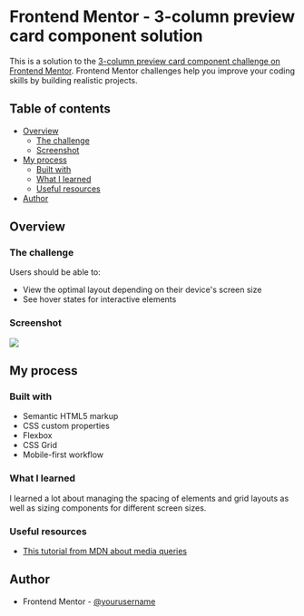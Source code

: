 # Frontend Mentor - 3-column preview card component solution

This is a solution to the [3-column preview card component challenge on Frontend Mentor](https://www.frontendmentor.io/challenges/3column-preview-card-component-pH92eAR2-). Frontend Mentor challenges help you improve your coding skills by building realistic projects. 

## Table of contents

- [Overview](#overview)
  - [The challenge](#the-challenge)
  - [Screenshot](#screenshot)
- [My process](#my-process)
  - [Built with](#built-with)
  - [What I learned](#what-i-learned)
  - [Useful resources](#useful-resources)
- [Author](#author)

## Overview

### The challenge

Users should be able to:

- View the optimal layout depending on their device's screen size
- See hover states for interactive elements

### Screenshot

![](./screenshot.png)

## My process

### Built with

- Semantic HTML5 markup
- CSS custom properties
- Flexbox
- CSS Grid
- Mobile-first workflow

### What I learned

I learned a lot about managing the spacing of elements and grid layouts as well as sizing components for different screen sizes.

### Useful resources

- [This tutorial from MDN about media queries](https://developer.mozilla.org/en-US/docs/Learn/CSS/CSS_layout/Media_queries)

## Author

- Frontend Mentor - [@yourusername](https://www.frontendmentor.io/profile/hazel79)